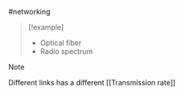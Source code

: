#networking 
> [!example]
> - Optical fiber
> - Radio spectrum

> [!note]
> Different links has a different [[Transmission rate]] 